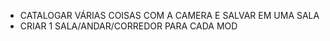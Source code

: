 - CATALOGAR VÁRIAS COISAS COM A CAMERA E SALVAR EM UMA SALA
- CRIAR 1 SALA/ANDAR/CORREDOR PARA CADA MOD